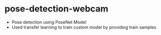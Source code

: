 # pose-detection-webcam

- Pose detection using PoseNet Model
- Used transfer learning to train custom model by providing train samples
